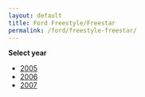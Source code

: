 ```yaml
---
layout: default
title: Ford Freestyle/Freestar
permalink: /ford/freestyle-freestar/
---
```

**Select year**

- [2005](/ford/freestyle-freestar/2005/)
- [2006](/ford/freestyle-freestar/2006/)
- [2007](/ford/freestyle-freestar/2007/)